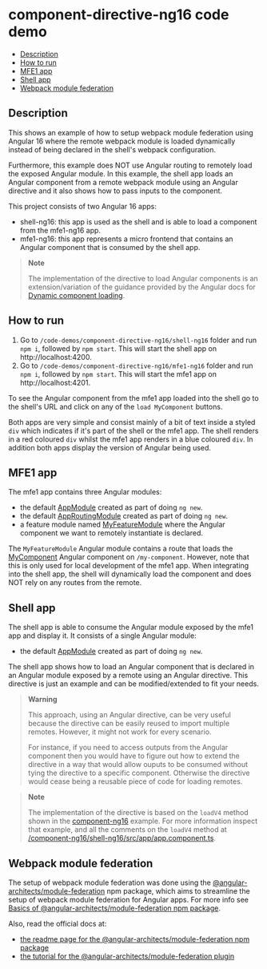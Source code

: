 # component-directive-ng16 code demo

- [Description](#description)
- [How to run](#how-to-run)
- [MFE1 app](#mfe1-app)
- [Shell app](#shell-app)
- [Webpack module federation](#webpack-module-federation)

## Description

This shows an example of how to setup webpack module federation using Angular 16 where the remote webpack module is loaded dynamically instead of being declared in the shell's webpack configuration. 

Furthermore, this example does NOT use Angular routing to remotely load the exposed Angular module. In this example, the shell app loads an Angular component from a remote webpack module using an Angular directive and it also shows how to pass inputs to the component.

This project consists of two Angular 16 apps:
- shell-ng16: this app is used as the shell and is able to load a component from the mfe1-ng16 app.
- mfe1-ng16: this app represents a micro frontend that contains an Angular component that is consumed by the shell app.

> **Note**
>
> The implementation of the directive to load Angular components is an extension/variation of the guidance provided by the Angular docs for [Dynamic component loading](https://angular.io/guide/dynamic-component-loader#dynamic-component-loading).
>

## How to run

1) Go to `/code-demos/component-directive-ng16/shell-ng16` folder and run `npm i`, followed by `npm start`. This will start the shell app on http://localhost:4200.
2) Go to `/code-demos/component-directive-ng16/mfe1-ng16` folder and run `npm i`, followed by `npm start`. This will start the mfe1 app on http://localhost:4201.

To see the Angular component from the mfe1 app loaded into the shell go to the shell's URL and click on any of the `load MyComponent` buttons. 

Both apps are very simple and consist mainly of a bit of text inside a styled `div` which indicates if it's part of the shell or the mfe1 app. The shell renders in a red coloured `div` whilst the mfe1 app renders in a blue coloured `div`. In addition both apps display the version of Angular being used.

## MFE1 app

The mfe1 app contains three Angular modules:
- the default [AppModule](/code-demos/component-directive-ng16/mfe1-ng16/src/app/app.module.ts) created as part of doing `ng new`.
- the default [AppRoutingModule](/code-demos/component-directive-ng16/mfe1-ng16/src/app/app-routing.module.ts) created as part of doing `ng new`.
- a feature module named [MyFeatureModule](/code-demos/component-directive-ng16/mfe1-ng16/src/app/my-feature/my-feature.module.ts) where the Angular component we want to remotely instantiate is declared.

The `MyFeatureModule` Angular module contains a route that loads the [MyComponent](/code-demos/component-directive-ng16/mfe1-ng16/src/app/my-feature/my-component/my-component.component.ts) Angular component on `/my-component`. However, note that this is only used for local development of the mfe1 app. When integrating into the shell app, the shell will dynamically load the component and does NOT rely on any routes from the remote.

## Shell app

The shell app is able to consume the Angular module exposed by the mfe1 app and display it. It consists of a single Angular module:
- the default [AppModule](/code-demos/component-directive-ng16/shell-ng16/src/app/app.module.ts) created as part of doing `ng new`.

The shell app shows how to load an Angular component that is declared in an Angular module exposed by a remote using an Angular directive. This directive is just an example and can be modified/extended to fit your needs.

> **Warning**
>
> This approach, using an Angular directive, can be very useful because the directive can be easily reused to import multiple remotes. However, it might not work for every scenario.
> 
>  For instance, if you need to access outputs from the Angular component then you would have to figure out how to extend the directive in a way that would allow ouputs to be consumed without tying the directive to a specific component. Otherwise the directive would cease being a reusable piece of code for loading remotes.

> **Note**
>
> The implementation of the directive is based on the `loadV4` method shown in the [component-ng16](../component-ng16/README.md) example. For more information inspect that example, and all the comments on the `loadV4` method at [/component-ng16/shell-ng16/src/app/app.component.ts](../component-ng16/shell-ng16/src/app/app.component.ts).

## Webpack module federation

The setup of webpack module federation was done using the [@angular-architects/module-federation](https://www.npmjs.com/package/@angular-architects/module-federation) npm package, which aims to streamline the setup of webpack module federation for Angular apps. For more info see [Basics of @angular-architects/module-federation npm package](/docs/basics-angular-architects.md).

Also, read the official docs at:
- [the readme page for the @angular-architects/module-federation npm package](https://www.npmjs.com/package/@angular-architects/module-federation?activeTab=readme)
- [the tutorial for the @angular-architects/module-federation plugin](https://github.com/angular-architects/module-federation-plugin/blob/main/libs/mf/tutorial/tutorial.md)